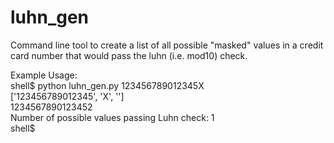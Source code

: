 # luhn_gen
Command line tool to create a list of all possible "masked" values in a credit card number that would pass the luhn (i.e. mod10) check.

Example Usage:<br>
shell$ python luhn_gen.py 123456789012345X<br>
['123456789012345', 'X', '']<br>
1234567890123452<br>
Number of possible values passing Luhn check: 1<br>
shell$<br>
